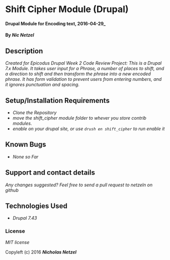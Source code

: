# Shift Cipher Module (Drupal)

#### Drupal Module for Encoding text, 2016-04-29_

#### By _**Nic Netzel**_

## Description

_Created for Epicodus Drupal Week 2 Code Review Project: This is a Drupal 7.x Module. It takes user input for a Phrase, a number of places to shift, and a direction to shift and then transform the phrase into a new encoded phrase. It has form validation to prevent users from entering numbers, and it ignores punctuation and spacing._

## Setup/Installation Requirements

* _Clone the Repository_
* _move the shift_cipher module folder to whever you store contrib modules._
* _enable on your drupal site, or use `drush en shift_cipher` to run enable it_


## Known Bugs
* _None so Far_

## Support and contact details

_Any changes suggested? Feel free to send a pull request to netzeln on github_

## Technologies Used

* _Drupal 7.43_

### License

*MIT license*

Copyleft (c) 2016 **_Nicholas Netzel_**
